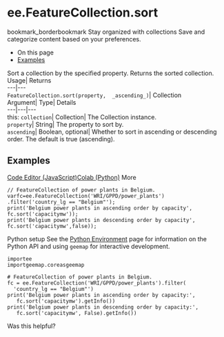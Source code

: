 
#  ee.FeatureCollection.sort 
bookmark_borderbookmark Stay organized with collections  Save and categorize content based on your preferences.
  * On this page
  * [Examples](https://developers.google.com/earth-engine/apidocs/ee-featurecollection-sort#examples)


Sort a collection by the specified property. 
Returns the sorted collection.
Usage| Returns  
---|---  
`FeatureCollection.sort(property,  _ascending_)`| Collection  
Argument| Type| Details  
---|---|---  
this: `collection`| Collection| The Collection instance.  
`property`| String| The property to sort by.  
`ascending`| Boolean, optional| Whether to sort in ascending or descending order. The default is true (ascending).  
## Examples
[Code Editor (JavaScript)](https://developers.google.com/earth-engine/apidocs/ee-featurecollection-sort#code-editor-javascript-sample)[Colab (Python)](https://developers.google.com/earth-engine/apidocs/ee-featurecollection-sort#colab-python-sample) More
```
// FeatureCollection of power plants in Belgium.
varfc=ee.FeatureCollection('WRI/GPPD/power_plants')
.filter('country_lg == "Belgium"');
print('Belgium power plants in ascending order by capacity',
fc.sort('capacitymw'));
print('Belgium power plants in descending order by capacity',
fc.sort('capacitymw',false));
```
Python setup
See the [ Python Environment](https://developers.google.com/earth-engine/guides/python_install) page for information on the Python API and using `geemap` for interactive development.
```
importee
importgeemap.coreasgeemap
```
```
# FeatureCollection of power plants in Belgium.
fc = ee.FeatureCollection('WRI/GPPD/power_plants').filter(
  'country_lg == "Belgium"')
print('Belgium power plants in ascending order by capacity:',
   fc.sort('capacitymw').getInfo())
print('Belgium power plants in descending order by capacity:',
   fc.sort('capacitymw', False).getInfo())
```

Was this helpful?
